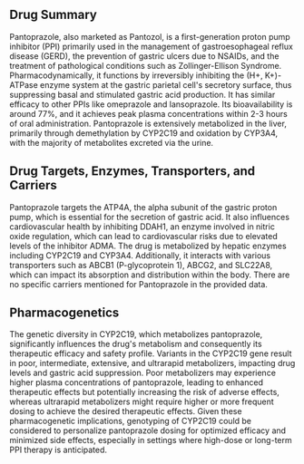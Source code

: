 ## Drug Summary
Pantoprazole, also marketed as Pantozol, is a first-generation proton pump inhibitor (PPI) primarily used in the management of gastroesophageal reflux disease (GERD), the prevention of gastric ulcers due to NSAIDs, and the treatment of pathological conditions such as Zollinger-Ellison Syndrome. Pharmacodynamically, it functions by irreversibly inhibiting the (H+, K+)-ATPase enzyme system at the gastric parietal cell's secretory surface, thus suppressing basal and stimulated gastric acid production. It has similar efficacy to other PPIs like omeprazole and lansoprazole. Its bioavailability is around 77%, and it achieves peak plasma concentrations within 2-3 hours of oral administration. Pantoprazole is extensively metabolized in the liver, primarily through demethylation by CYP2C19 and oxidation by CYP3A4, with the majority of metabolites excreted via the urine.

## Drug Targets, Enzymes, Transporters, and Carriers
Pantoprazole targets the ATP4A, the alpha subunit of the gastric proton pump, which is essential for the secretion of gastric acid. It also influences cardiovascular health by inhibiting DDAH1, an enzyme involved in nitric oxide regulation, which can lead to cardiovascular risks due to elevated levels of the inhibitor ADMA. The drug is metabolized by hepatic enzymes including CYP2C19 and CYP3A4. Additionally, it interacts with various transporters such as ABCB1 (P-glycoprotein 1), ABCG2, and SLC22A8, which can impact its absorption and distribution within the body. There are no specific carriers mentioned for Pantoprazole in the provided data.

## Pharmacogenetics
The genetic diversity in CYP2C19, which metabolizes pantoprazole, significantly influences the drug's metabolism and consequently its therapeutic efficacy and safety profile. Variants in the CYP2C19 gene result in poor, intermediate, extensive, and ultrarapid metabolizers, impacting drug levels and gastric acid suppression. Poor metabolizers may experience higher plasma concentrations of pantoprazole, leading to enhanced therapeutic effects but potentially increasing the risk of adverse effects, whereas ultrarapid metabolizers might require higher or more frequent dosing to achieve the desired therapeutic effects. Given these pharmacogenetic implications, genotyping of CYP2C19 could be considered to personalize pantoprazole dosing for optimized efficacy and minimized side effects, especially in settings where high-dose or long-term PPI therapy is anticipated.